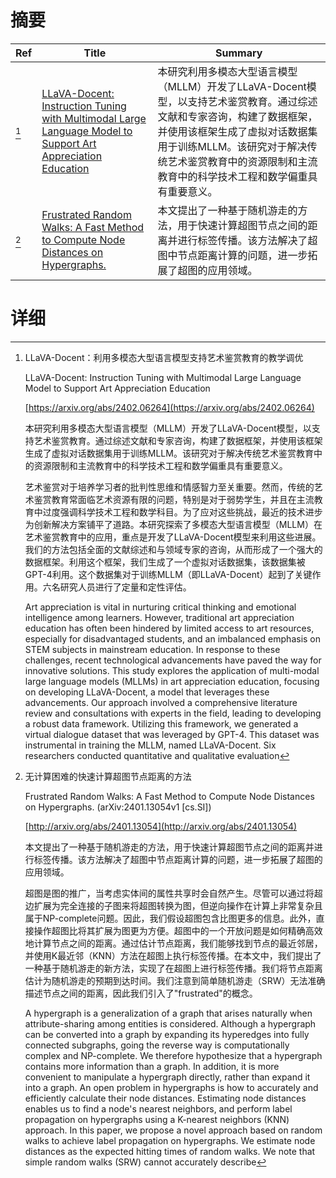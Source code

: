 # 摘要

| Ref | Title | Summary |
| --- | --- | --- |
| [^1] | [LLaVA-Docent: Instruction Tuning with Multimodal Large Language Model to Support Art Appreciation Education](https://arxiv.org/abs/2402.06264) | 本研究利用多模态大型语言模型（MLLM）开发了LLaVA-Docent模型，以支持艺术鉴赏教育。通过综述文献和专家咨询，构建了数据框架，并使用该框架生成了虚拟对话数据集用于训练MLLM。该研究对于解决传统艺术鉴赏教育中的资源限制和主流教育中的科学技术工程和数学偏重具有重要意义。 |
| [^2] | [Frustrated Random Walks: A Fast Method to Compute Node Distances on Hypergraphs.](http://arxiv.org/abs/2401.13054) | 本文提出了一种基于随机游走的方法，用于快速计算超图节点之间的距离并进行标签传播。该方法解决了超图中节点距离计算的问题，进一步拓展了超图的应用领域。 |

# 详细

[^1]: LLaVA-Docent：利用多模态大型语言模型支持艺术鉴赏教育的教学调优

    LLaVA-Docent: Instruction Tuning with Multimodal Large Language Model to Support Art Appreciation Education

    [https://arxiv.org/abs/2402.06264](https://arxiv.org/abs/2402.06264)

    本研究利用多模态大型语言模型（MLLM）开发了LLaVA-Docent模型，以支持艺术鉴赏教育。通过综述文献和专家咨询，构建了数据框架，并使用该框架生成了虚拟对话数据集用于训练MLLM。该研究对于解决传统艺术鉴赏教育中的资源限制和主流教育中的科学技术工程和数学偏重具有重要意义。

    

    艺术鉴赏对于培养学习者的批判性思维和情感智力至关重要。然而，传统的艺术鉴赏教育常面临艺术资源有限的问题，特别是对于弱势学生，并且在主流教育中过度强调科学技术工程和数学科目。为了应对这些挑战，最近的技术进步为创新解决方案铺平了道路。本研究探索了多模态大型语言模型（MLLM）在艺术鉴赏教育中的应用，重点是开发了LLaVA-Docent模型来利用这些进展。我们的方法包括全面的文献综述和与领域专家的咨询，从而形成了一个强大的数据框架。利用这个框架，我们生成了一个虚拟对话数据集，该数据集被GPT-4利用。这个数据集对于训练MLLM（即LLaVA-Docent）起到了关键作用。六名研究人员进行了定量和定性评估。

    Art appreciation is vital in nurturing critical thinking and emotional intelligence among learners. However, traditional art appreciation education has often been hindered by limited access to art resources, especially for disadvantaged students, and an imbalanced emphasis on STEM subjects in mainstream education. In response to these challenges, recent technological advancements have paved the way for innovative solutions. This study explores the application of multi-modal large language models (MLLMs) in art appreciation education, focusing on developing LLaVA-Docent, a model that leverages these advancements. Our approach involved a comprehensive literature review and consultations with experts in the field, leading to developing a robust data framework. Utilizing this framework, we generated a virtual dialogue dataset that was leveraged by GPT-4. This dataset was instrumental in training the MLLM, named LLaVA-Docent. Six researchers conducted quantitative and qualitative evaluation
    
[^2]: 无计算困难的快速计算超图节点距离的方法

    Frustrated Random Walks: A Fast Method to Compute Node Distances on Hypergraphs. (arXiv:2401.13054v1 [cs.SI])

    [http://arxiv.org/abs/2401.13054](http://arxiv.org/abs/2401.13054)

    本文提出了一种基于随机游走的方法，用于快速计算超图节点之间的距离并进行标签传播。该方法解决了超图中节点距离计算的问题，进一步拓展了超图的应用领域。

    

    超图是图的推广，当考虑实体间的属性共享时会自然产生。尽管可以通过将超边扩展为完全连接的子图来将超图转换为图，但逆向操作在计算上非常复杂且属于NP-complete问题。因此，我们假设超图包含比图更多的信息。此外，直接操作超图比将其扩展为图更为方便。超图中的一个开放问题是如何精确高效地计算节点之间的距离。通过估计节点距离，我们能够找到节点的最近邻居，并使用K最近邻（KNN）方法在超图上执行标签传播。在本文中，我们提出了一种基于随机游走的新方法，实现了在超图上进行标签传播。我们将节点距离估计为随机游走的预期到达时间。我们注意到简单随机游走（SRW）无法准确描述节点之间的距离，因此我们引入了"frustrated"的概念。

    A hypergraph is a generalization of a graph that arises naturally when attribute-sharing among entities is considered. Although a hypergraph can be converted into a graph by expanding its hyperedges into fully connected subgraphs, going the reverse way is computationally complex and NP-complete. We therefore hypothesize that a hypergraph contains more information than a graph. In addition, it is more convenient to manipulate a hypergraph directly, rather than expand it into a graph. An open problem in hypergraphs is how to accurately and efficiently calculate their node distances. Estimating node distances enables us to find a node's nearest neighbors, and perform label propagation on hypergraphs using a K-nearest neighbors (KNN) approach. In this paper, we propose a novel approach based on random walks to achieve label propagation on hypergraphs. We estimate node distances as the expected hitting times of random walks. We note that simple random walks (SRW) cannot accurately describe 
    

